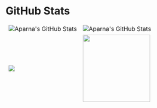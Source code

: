# GitHub Stats

<table align="center" border="0" cellpadding="0" cellspacing="0">
    <thead>
        <tr>
            <td><img src="https://github-readme-stats.vercel.app/api?username=aparna2071&show_icons=true&locale=en&theme=tokyonight" alt="Aparna's GitHub Stats" />               </td>
            <td><img src="https://streak-stats.demolab.com/?user=aparna2071&theme=tokyonight" alt="Aparna's GitHub Stats" /></td>
        </tr>
        <tr>
            <td> <img src="https://awesome-github-stats.azurewebsites.net/user-stats/Gerges-Hana?theme=buefy"/>             </td>
            <td>
             <a href="https://github.com/Gerges-Hana">
    <img height="180em" src="https://github-readme-stats.vercel.app/api/top-langs?username=Gerges-Hana&show_icons=true&theme=github_dark&langs_count=8&layout=compact&hide_border=true"/> 
  </a>     
            </td>
        </tr>
    </thead>
</table>


